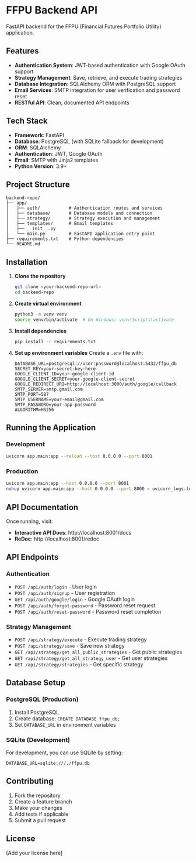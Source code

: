 # FFPU Backend API

FastAPI backend for the FFPU (Financial Futures Portfolio Utility) application.

## Features

- **Authentication System**: JWT-based authentication with Google OAuth support
- **Strategy Management**: Save, retrieve, and execute trading strategies
- **Database Integration**: SQLAlchemy ORM with PostgreSQL support
- **Email Services**: SMTP integration for user verification and password reset
- **RESTful API**: Clean, documented API endpoints

## Tech Stack

- **Framework**: FastAPI
- **Database**: PostgreSQL (with SQLite fallback for development)
- **ORM**: SQLAlchemy
- **Authentication**: JWT, Google OAuth
- **Email**: SMTP with Jinja2 templates
- **Python Version**: 3.9+

## Project Structure

```
backend-repo/
├── app/
│   ├── auth/           # Authentication routes and services
│   ├── database/       # Database models and connection
│   ├── strategy/       # Strategy execution and management
│   ├── templates/      # Email templates
│   ├── __init__.py
│   └── main.py         # FastAPI application entry point
├── requirements.txt    # Python dependencies
└── README.md
```

## Installation

1. **Clone the repository**
   ```bash
   git clone <your-backend-repo-url>
   cd backend-repo
   ```

2. **Create virtual environment**
   ```bash
   python3 -m venv venv
   source venv/bin/activate  # On Windows: venv\Scripts\activate
   ```

3. **Install dependencies**
   ```bash
   pip install -r requirements.txt
   ```

4. **Set up environment variables**
   Create a `.env` file with:
   ```env
   DATABASE_URL=postgresql://user:password@localhost:5432/ffpu_db
   SECRET_KEY=your-secret-key-here
   GOOGLE_CLIENT_ID=your-google-client-id
   GOOGLE_CLIENT_SECRET=your-google-client-secret
   GOOGLE_REDIRECT_URI=http://localhost:3000/auth/google/callback
   SMTP_SERVER=smtp.gmail.com
   SMTP_PORT=587
   SMTP_USERNAME=your-email@gmail.com
   SMTP_PASSWORD=your-app-password
   ALGORITHM=HS256
   ```

## Running the Application

### Development
```bash
uvicorn app.main:app --reload --host 0.0.0.0 --port 8001
```

### Production
```bash
uvicorn app.main:app --host 0.0.0.0 --port 8001
nohup uvicorn app.main:app --host 0.0.0.0 --port 8000 > uvicorn_logs.log 2>&1 &
```

## API Documentation

Once running, visit:
- **Interactive API Docs**: http://localhost:8001/docs
- **ReDoc**: http://localhost:8001/redoc

## API Endpoints

### Authentication
- `POST /api/auth/login` - User login
- `POST /api/auth/signup` - User registration
- `GET /api/auth/google/login` - Google OAuth login
- `POST /api/auth/forgot-password` - Password reset request
- `POST /api/auth/reset-password` - Password reset completion

### Strategy Management
- `POST /api/strategy/execute` - Execute trading strategy
- `POST /api/strategy/save` - Save new strategy
- `GET /api/strategy/get_all_public_strategies` - Get public strategies
- `GET /api/strategy/get_all_strategy_user` - Get user strategies
- `GET /api/strategy/strategies` - Get specific strategy

## Database Setup

### PostgreSQL (Production)
1. Install PostgreSQL
2. Create database: `CREATE DATABASE ffpu_db;`
3. Set `DATABASE_URL` in environment variables

### SQLite (Development)
For development, you can use SQLite by setting:
```env
DATABASE_URL=sqlite:///./ffpu.db
```

## Contributing

1. Fork the repository
2. Create a feature branch
3. Make your changes
4. Add tests if applicable
5. Submit a pull request

## License

[Add your license here]

